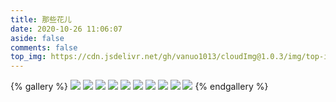 ```yaml
---
title: 那些花儿
date: 2020-10-26 11:06:07
aside: false
comments: false
top_img: https://cdn.jsdelivr.net/gh/vanuo1013/cloudImg@1.0.3/img/top-img-05.jpg
---
```


{% gallery %}
![](https://cdn.jsdelivr.net/gh/vanuo1013/cloudImg/img/life/IMG_0738.jpg)
![](https://cdn.jsdelivr.net/gh/vanuo1013/cloudImg/img/life/IMG_0739.jpg)
![](https://cdn.jsdelivr.net/gh/vanuo1013/cloudImg/img/life/IMG_0751.jpg)
![](https://cdn.jsdelivr.net/gh/vanuo1013/cloudImg/img/life/IMG_0755.jpg)
![](https://cdn.jsdelivr.net/gh/vanuo1013/cloudImg/img/life/IMG_0765.jpg)
![](https://cdn.jsdelivr.net/gh/vanuo1013/cloudImg/img/life/IMG_0789.jpg)
![](https://cdn.jsdelivr.net/gh/vanuo1013/cloudImg/img/life/IMG_1569.jpg)
![](https://cdn.jsdelivr.net/gh/vanuo1013/cloudImg/img/life/IMG_2753.jpg)
![](https://cdn.jsdelivr.net/gh/vanuo1013/cloudImg/img/life/IMG_20180819_183607.jpg)
![](https://cdn.jsdelivr.net/gh/vanuo1013/cloudImg/img/life/IMG_20180819_183845.jpg)
{% endgallery %}